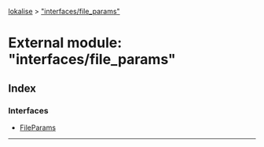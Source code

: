 [lokalise](../README.md) > ["interfaces/file_params"](../modules/_interfaces_file_params_.md)

# External module: "interfaces/file_params"

## Index

### Interfaces

* [FileParams](../interfaces/_interfaces_file_params_.fileparams.md)

---


